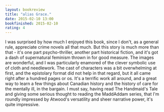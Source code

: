 ```yaml
---
layout: bookreview
title: "alias Grace."
date: 2015-02-10 13:00
bookfinished: 2015-02-10
rating: 4
---
```


I was surprised by how much I enjoyed this book, since I don't, as a general rule, appreciate crime novels all that much.  But this story is much more than that - it's one part psycho-thriller, another part historical fiction, and it's got a dash of supernatural feminism thrown in for good measure.  The images are wonderful, and I was particularly enamored of the clever symbolic use of cloth and needlework.  The cast of characters was a bit overwhelming at first, and the epistolary format did not help in that regard, but it all came right after a hundred pages or os.  It's a terrific work all around, and a great way to learn a few things about Canadian history and the history of care for the mentally ill, in the bargain.  I must say, having read The Handmaid's Tale and giving some serious thought to reading the MaddAddam series, that I'm roundly impressed by Atwood's versatility and sheer narrative power, it's quite impressive.
